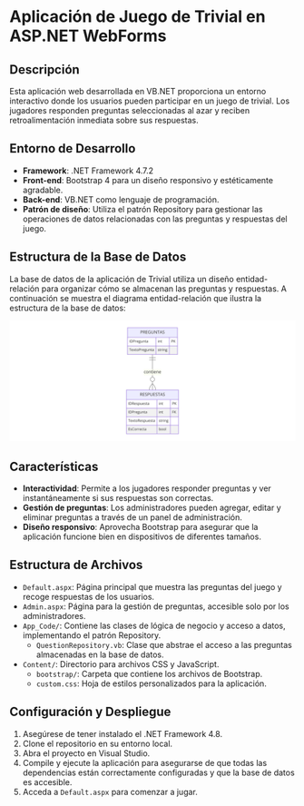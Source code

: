 # Aplicación de Juego de Trivial en ASP.NET WebForms

## Descripción
Esta aplicación web desarrollada en VB.NET proporciona un entorno interactivo donde los usuarios pueden participar en un juego de trivial. Los jugadores responden preguntas seleccionadas al azar y reciben retroalimentación inmediata sobre sus respuestas.

## Entorno de Desarrollo
- **Framework**: .NET Framework 4.7.2
- **Front-end**: Bootstrap 4 para un diseño responsivo y estéticamente agradable.
- **Back-end**: VB.NET como lenguaje de programación.
- **Patrón de diseño**: Utiliza el patrón Repository para gestionar las operaciones de datos relacionadas con las preguntas y respuestas del juego.

## Estructura de la Base de Datos
La base de datos de la aplicación de Trivial utiliza un diseño entidad-relación para organizar cómo se almacenan las preguntas y respuestas. A continuación se muestra el diagrama entidad-relación que ilustra la estructura de la base de datos:

![Diagrama Entidad-Relación de la Base de Datos Trivial](diagrama_entidad-relacion.png)

## Características
- **Interactividad**: Permite a los jugadores responder preguntas y ver instantáneamente si sus respuestas son correctas.
- **Gestión de preguntas**: Los administradores pueden agregar, editar y eliminar preguntas a través de un panel de administración.
- **Diseño responsivo**: Aprovecha Bootstrap para asegurar que la aplicación funcione bien en dispositivos de diferentes tamaños.

## Estructura de Archivos
- `Default.aspx`: Página principal que muestra las preguntas del juego y recoge respuestas de los usuarios.
- `Admin.aspx`: Página para la gestión de preguntas, accesible solo por los administradores.
- `App_Code/`: Contiene las clases de lógica de negocio y acceso a datos, implementando el patrón Repository.
  - `QuestionRepository.vb`: Clase que abstrae el acceso a las preguntas almacenadas en la base de datos.
- `Content/`: Directorio para archivos CSS y JavaScript.
  - `bootstrap/`: Carpeta que contiene los archivos de Bootstrap.
  - `custom.css`: Hoja de estilos personalizados para la aplicación.

## Configuración y Despliegue
1. Asegúrese de tener instalado el .NET Framework 4.8.
2. Clone el repositorio en su entorno local.
3. Abra el proyecto en Visual Studio.
4. Compile y ejecute la aplicación para asegurarse de que todas las dependencias están correctamente configuradas y que la base de datos es accesible.
5. Acceda a `Default.aspx` para comenzar a jugar.
